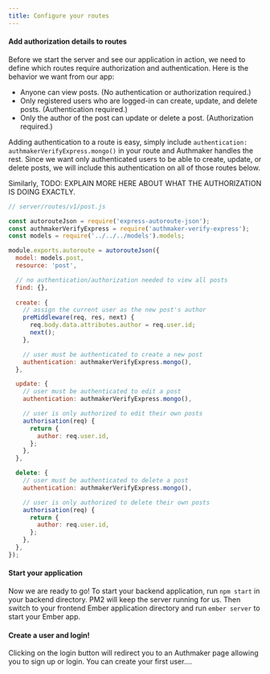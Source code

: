 ```yaml
---
title: Configure your routes
---
```


#### Add authorization details to routes

Before we start the server and see our application in action, we need to define which routes require authorization and authentication. Here is the behavior we want from our app:

- Anyone can view posts. (No authentication or authorization required.)
- Only registered users who are logged-in can create, update, and delete posts. (Authentication required.)
- Only the author of the post can update or delete a post. (Authorization required.)

Adding authentication to a route is easy, simply include `authentication: authmakerVerifyExpress.mongo()` in your route and Authmaker handles the rest. Since we want only authenticated users to be able to create, update, or delete posts, we will include this authentication on all of those routes below.

Similarly, TODO: EXPLAIN MORE HERE ABOUT WHAT THE AUTHORIZATION IS DOING EXACTLY.

```javascript
// server/routes/v1/post.js

const autorouteJson = require('express-autoroute-json');
const authmakerVerifyExpress = require('authmaker-verify-express');
const models = require('../../../models').models;

module.exports.autoroute = autorouteJson({
  model: models.post,
  resource: 'post',

  // no authentication/authorization needed to view all posts
  find: {},  
  
  create: {
    // assign the current user as the new post's author
    preMiddleware(req, res, next) {
      req.body.data.attributes.author = req.user.id;
      next();
    },

    // user must be authenticated to create a new post
    authentication: authmakerVerifyExpress.mongo(),
  },

  update: {
    // user must be authenticated to edit a post
    authentication: authmakerVerifyExpress.mongo(),

    // user is only authorized to edit their own posts
    authorisation(req) {
      return {
        author: req.user.id,
      };
    },
  },

  delete: {
    // user must be authenticated to delete a post
    authentication: authmakerVerifyExpress.mongo(),

    // user is only authorized to delete their own posts
    authorisation(req) {
      return {
        author: req.user.id,
      };
    },
  },
});
```

#### Start your application

Now we are ready to go! To start your backend application, run `npm start` in your backend directory. PM2 will keep the server running for us. Then switch to your frontend Ember application directory and run `ember server` to start your Ember app.

#### Create a user and login!

Clicking on the login button will redirect you to an Authmaker page allowing you to sign up or login. You can create your first user....


